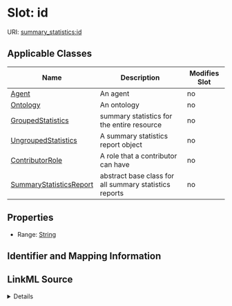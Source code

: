 

# Slot: id

URI: [summary_statistics:id](https://w3id.org/oaklib/summary_statistics.id)



<!-- no inheritance hierarchy -->





## Applicable Classes

| Name | Description | Modifies Slot |
| --- | --- | --- |
| [Agent](Agent.md) | An agent |  no  |
| [Ontology](Ontology.md) | An ontology |  no  |
| [GroupedStatistics](GroupedStatistics.md) | summary statistics for the entire resource |  no  |
| [UngroupedStatistics](UngroupedStatistics.md) | A summary statistics report object |  no  |
| [ContributorRole](ContributorRole.md) | A role that a contributor can have |  no  |
| [SummaryStatisticsReport](SummaryStatisticsReport.md) | abstract base class for all summary statistics reports |  no  |







## Properties

* Range: [String](String.md)





## Identifier and Mapping Information








## LinkML Source

<details>
```yaml
name: id
alias: id
domain_of:
- SummaryStatisticsReport
- Ontology
- Agent
- ContributorRole
range: string

```
</details>